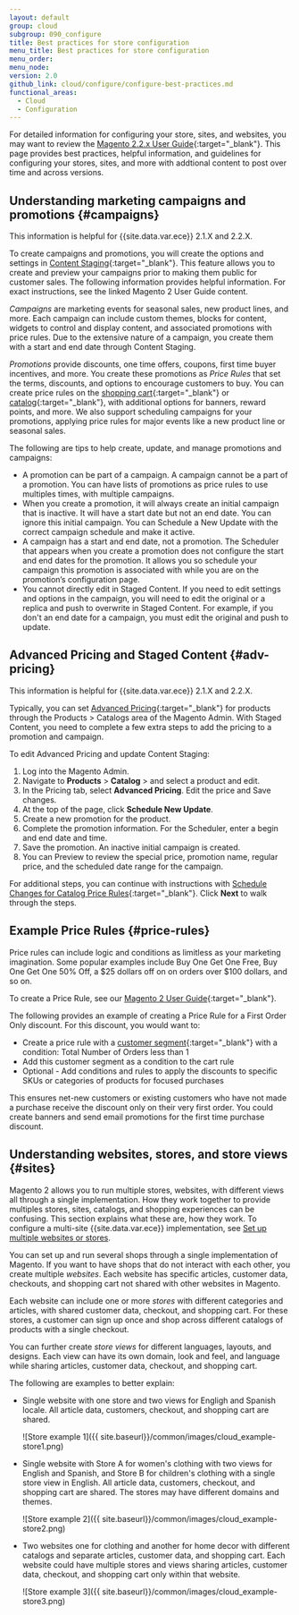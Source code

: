 ```yaml
---
layout: default
group: cloud
subgroup: 090_configure
title: Best practices for store configuration
menu_title: Best practices for store configuration
menu_order:
menu_node:
version: 2.0
github_link: cloud/configure/configure-best-practices.md
functional_areas:
  - Cloud
  - Configuration
---
```


For detailed information for configuring your store, sites, and websites, you may want to review the  [Magento 2.2.x User Guide](http://docs.magento.com/m2/ee/user_guide/getting-started.html){:target="_blank"}. This page provides best practices, helpful information, and guidelines for configuring your stores, sites, and more with addtional content to post over time and across versions.

## Understanding marketing campaigns and promotions {#campaigns}
This information is helpful for {{site.data.var.ece}} 2.1.X and 2.2.X.

To create campaigns and promotions, you will create the options and settings in [Content Staging](http://docs.magento.com/m2/ee/user_guide/cms/content-staging.html){:target="_blank"}. This feature allows you to create and preview your campaigns prior to making them public for customer sales. The following information provides helpful information. For exact instructions, see the linked Magento 2 User Guide content.

_Campaigns_ are marketing events for seasonal sales, new product lines, and more. Each campaign can include custom themes, blocks for content, widgets to control and display content, and associated promotions with price rules. Due to the extensive nature of a campaign, you create them with a start and end date through Content Staging.

_Promotions_ provide discounts, one time offers, coupons, first time buyer incentives, and more. You create these promotions as _Price Rules_ that set the terms, discounts, and options to encourage customers to buy. You can create price rules on the [shopping cart](http://docs.magento.com/m2/ee/user_guide/marketing/price-rules-cart.html){:target="_blank"} or [catalog](http://docs.magento.com/m2/ee/user_guide/marketing/price-rules-catalog.html){:target="_blank"}, with additional options for banners, reward points, and more. We also support scheduling campaigns for your promotions, applying price rules for major events like a new product line or seasonal sales.

The following are tips to help create, update, and manage promotions and campaigns:

* A promotion can be part of a campaign. A campaign cannot be a part of a promotion. You can have lists of promotions as price rules to use multiples times, with multiple campaigns.
* When you create a promotion, it will always create an initial campaign that is inactive. It will have a start date but not an end date. You can ignore this initial campaign. You can Schedule a New Update with the correct campaign schedule and make it active.
* A campaign has a start and end date, not a promotion. The Scheduler that appears when you create a promotion does not configure the start and end dates for the promotion. It allows you so schedule your campaign this promotion is associated with while you are on the promotion’s configuration page.
* You cannot directly edit in Staged Content. If you need to edit settings and options in the campaign, you will need to edit the original or a replica and push to overwrite in Staged Content. For example, if you don't an end date for a campaign, you must edit the original and push to update.

## Advanced Pricing and Staged Content {#adv-pricing}
This information is helpful for {{site.data.var.ece}} 2.1.X and 2.2.X.

Typically, you can set [Advanced Pricing](http://docs.magento.com/m2/ee/user_guide/catalog/settings-advanced-advanced-pricing.html){:target="_blank"} for products through the Products > Catalogs area of the Magento Admin. With Staged Content, you need to complete a few extra steps to add the pricing to a promotion and campaign.

To edit Advanced Pricing and update Content Staging:

1. Log into the Magento Admin.
2. Navigate to **Products** > **Catalog** > and select a product and edit.
3. In the Pricing tab, select **Advanced Pricing**. Edit the price and Save changes.
4. At the top of the page, click **Schedule New Update**.
5. Create a new promotion for the product.
6. Complete the promotion information. For the Scheduler, enter a begin and end date and time.
6. Save the promotion. An inactive initial campaign is created.
7. You can Preview to review the special price, promotion name, regular price, and the scheduled date range for the campaign.

For additional steps, you can continue with instructions with [Schedule Changes for Catalog Price Rules](http://docs.magento.com/m2/ee/user_guide/marketing/price-rule-catalog-scheduled-changes.html){:target="_blank"}. Click **Next** to walk through the steps.

## Example Price Rules {#price-rules}
Price rules can include logic and conditions as limitless as your marketing imagination. Some popular examples include Buy One Get One Free, Buy One Get One 50% Off, a $25 dollars off on on orders over $100 dollars, and so on.

To create a Price Rule, see our [Magento 2 User Guide](http://docs.magento.com/m2/ee/user_guide/Search.html#search-price%20rules){:target="_blank"}.

The following provides an example of creating a Price Rule for a First Order Only discount. For this discount, you would want to:

* Create a price rule with a [customer segment](http://docs.magento.com/m2/ee/user_guide/marketing/customer-segment-price-rule.html){:target="_blank"} with a condition: Total Number of Orders less than 1
* Add this customer segment as a condition to the cart rule
* Optional - Add conditions and rules to apply the discounts to specific SKUs or categories of products for focused purchases

This ensures net-new customers or existing customers who have not made a purchase receive the discount only on their very first order. You could create banners and send email promotions for the first time purchase discount.

## Understanding websites, stores, and store views {#sites}
Magento 2 allows you to run multiple stores, websites, with different views all through a single implementation. How they work together to provide multiples stores, sites, catalogs, and shopping experiences can be confusing. This section explains what these are, how they work. To configure a multi-site {{site.data.var.ece}} implementation, see [Set up multiple websites or stores]({{page.baseurl}}/cloud/project/project-multi-sites.html).

You can set up and run several shops through a single implementation of Magento. If you want to have shops that do not interact with each other, you create multiple _websites_. Each website has specific articles, customer data, checkouts, and shopping cart not shared with other websites in Magento.

Each website can include one or more _stores_ with different categories and articles, with shared customer data, checkout, and shopping cart. For these stores, a customer can sign up once and shop across different catalogs of products with a single checkout.

You can further create _store views_ for different languages, layouts, and designs. Each view can have its own domain, look and feel, and language while sharing articles, customer data, checkout, and shopping cart.

The following are examples to better explain:
* Single website with one store and two views for Engligh and Spanish locale. All article data, customers, checkout, and shopping cart are shared.

  ![Store example 1]({{ site.baseurl}}/common/images/cloud_example-store1.png)
* Single website with Store A for women's clothing with two views for English and Spanish, and Store B for children's clothing with a single store view in English. All article data, customers, checkout, and shopping cart are shared. The stores may have different domains and themes.

  ![Store example 2]({{ site.baseurl}}/common/images/cloud_example-store2.png)
* Two websites one for clothing and another for home decor with different catalogs and separate articles, customer data, and shopping cart. Each website could have multiple stores and views sharing articles, customer data, checkout, and shopping cart only within that website.

  ![Store example 3]({{ site.baseurl}}/common/images/cloud_example-store3.png)
